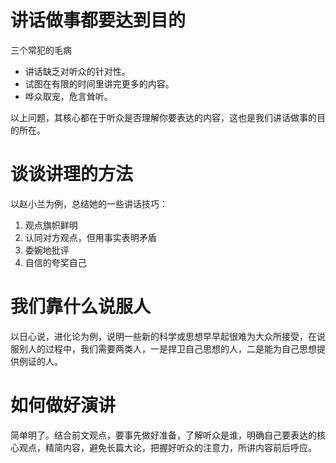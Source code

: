# 讲话做事都要达到目的

三个常犯的毛病

- 讲话缺乏对听众的针对性。
- 试图在有限的时间里讲完更多的内容。
- 哗众取宠，危言耸听。

以上问题，其核心都在于听众是否理解你要表达的内容，这也是我们讲话做事的目的所在。

# 谈谈讲理的方法

以赵小兰为例，总结她的一些讲话技巧：

1. 观点旗帜鲜明
2. 认同对方观点，但用事实表明矛盾
3. 委婉地批评
4. 自信的夸奖自己

# 我们靠什么说服人

以日心说，进化论为例，说明一些新的科学或思想早早起很难为大众所接受，在说服别人的过程中，我们需要两类人，一是捍卫自己思想的人，二是能为自己思想提供例证的人。

# 如何做好演讲

简单明了。结合前文观点，要事先做好准备，了解听众是谁，明确自己要表达的核心观点，精简内容，避免长篇大论，把握好听众的注意力，所讲内容前后呼应。

